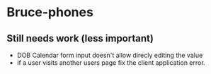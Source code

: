 # Bruce-phones

## Still needs work (less important)
- DOB Calendar form input doesn't allow direcly editing the value
- if a user visits another users page fix the client application error.
